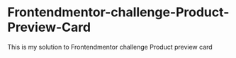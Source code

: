 # Frontendmentor-challenge-Product-Preview-Card
This is my solution to Frontendmentor challenge Product preview card
